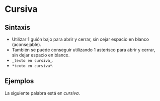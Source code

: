 # Cursiva

## Sintaxis

- Utilizar 1 guión bajo para abrir y cerrar, sin cejar espacio en blanco (aconsejable).
- También se puede conseguir utilizando 1 asterisco para abrir y cerrar, sin dejar espacio en blanco.
- `_texto en cursiva_`.
- `*texto en cursiva*`.

## Ejemplos

La siguiente palabra está en _cursiva_.
